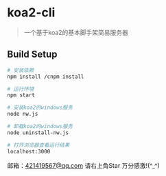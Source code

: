 # koa2-cli

> 一个基于koa2的基本脚手架简易服务器

## Build Setup

``` bash
# 安装依赖
npm install /cnpm install

# 运行环境
npm start

# 安装koa2的windows服务
node nw.js

# 卸载koa2的windows服务
node uninstall-nw.js

# 打开浏览器查看运行结果
localhost:3000
```

邮箱：421419567@qq.com 请右上角Star 万分感激!(^_^)